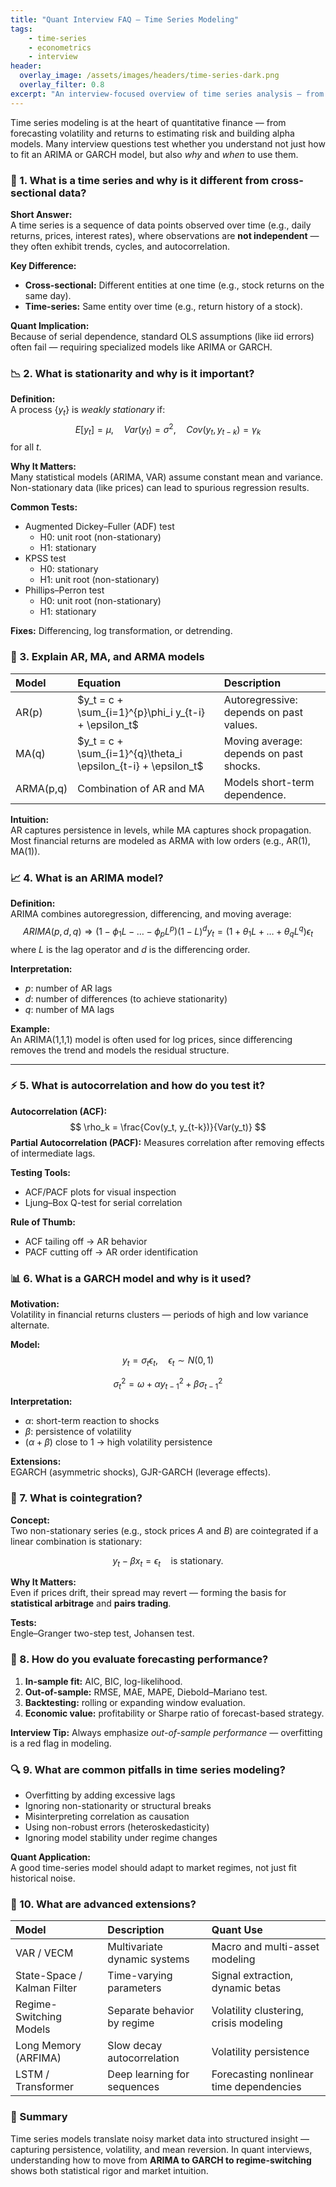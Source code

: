 ```yaml
---
title: "Quant Interview FAQ — Time Series Modeling"
tags: 
    - time-series
    - econometrics
    - interview
header:
  overlay_image: /assets/images/headers/time-series-dark.png
  overlay_filter: 0.8
excerpt: "An interview-focused overview of time series analysis — from ARIMA and GARCH models to stationarity, autocorrelation, and forecasting diagnostics."
---
```


Time series modeling is at the heart of quantitative finance — from forecasting volatility and returns to estimating risk and building alpha models. Many interview questions test whether you understand not just how to fit an ARIMA or GARCH model, but also *why* and *when* to use them.

### 🧠 1. What is a time series and why is it different from cross-sectional data?

**Short Answer:**  
A time series is a sequence of data points observed over time (e.g., daily returns, prices, interest rates), where observations are **not independent** — they often exhibit trends, cycles, and autocorrelation.

**Key Difference:**  

- **Cross-sectional:** Different entities at one time (e.g., stock returns on the same day).  
- **Time-series:** Same entity over time (e.g., return history of a stock).

**Quant Implication:**  
Because of serial dependence, standard OLS assumptions (like iid errors) often fail — requiring specialized models like ARIMA or GARCH.

### 📉 2. What is stationarity and why is it important?

**Definition:**  
A process $\{y_t\}$ is *weakly stationary* if:
$$
E[y_t] = \mu, \quad Var(y_t) = \sigma^2, \quad Cov(y_t, y_{t-k}) = \gamma_k
$$
for all $t$.

**Why It Matters:**  
Many statistical models (ARIMA, VAR) assume constant mean and variance. Non-stationary data (like prices) can lead to spurious regression results.

**Common Tests:**  

- Augmented Dickey–Fuller (ADF) test  
  - H0: unit root (non-stationary)
  - H1: stationary
- KPSS test  
  - H0: stationary
  - H1: unit root (non-stationary)
- Phillips–Perron test
  - H0: unit root (non-stationary)
  - H1: stationary

**Fixes:** Differencing, log transformation, or detrending.

### 🔁 3. Explain AR, MA, and ARMA models

| Model | Equation | Description |
|:--|:--|:--|
| AR(p) | $y_t = c + \sum_{i=1}^{p}\phi_i y_{t-i} + \epsilon_t$ | Autoregressive: depends on past values. |
| MA(q) | $y_t = c + \sum_{i=1}^{q}\theta_i \epsilon_{t-i} + \epsilon_t$ | Moving average: depends on past shocks. |
| ARMA(p,q) | Combination of AR and MA | Models short-term dependence. |

**Intuition:**  
AR captures persistence in levels, while MA captures shock propagation. Most financial returns are modeled as ARMA with low orders (e.g., AR(1), MA(1)).

### 📈 4. What is an ARIMA model?

**Definition:**  
ARIMA combines autoregression, differencing, and moving average:
$$
ARIMA(p, d, q) \Rightarrow (1 - \phi_1L - \dots - \phi_pL^p)(1 - L)^d y_t = (1 + \theta_1L + \dots + \theta_qL^q)\epsilon_t
$$
where $L$ is the lag operator and $d$ is the differencing order.

**Interpretation:**  

- $p$: number of AR lags  
- $d$: number of differences (to achieve stationarity)  
- $q$: number of MA lags  

**Example:**  
An ARIMA(1,1,1) model is often used for log prices, since differencing removes the trend and models the residual structure.

---

### ⚡ 5. What is autocorrelation and how do you test it?

**Autocorrelation (ACF):**
$$
\rho_k = \frac{Cov(y_t, y_{t-k})}{Var(y_t)}
$$
**Partial Autocorrelation (PACF):** Measures correlation after removing effects of intermediate lags.

**Testing Tools:**

- ACF/PACF plots for visual inspection  
- Ljung–Box Q-test for serial correlation  

**Rule of Thumb:**  

- ACF tailing off → AR behavior  
- PACF cutting off → AR order identification  

### 📊 6. What is a GARCH model and why is it used?

**Motivation:**  
Volatility in financial returns clusters — periods of high and low variance alternate.

**Model:**  
$$
y_t = \sigma_t \epsilon_t, \quad \epsilon_t \sim N(0,1)
$$

$$
\sigma_t^2 = \omega + \alpha y_{t-1}^2 + \beta \sigma_{t-1}^2
$$
**Interpretation:**  

- $\alpha$: short-term reaction to shocks  
- $\beta$: persistence of volatility  
- $(\alpha + \beta)$ close to 1 → high volatility persistence  

**Extensions:**  
EGARCH (asymmetric shocks), GJR-GARCH (leverage effects).

### 🧮 7. What is cointegration?

**Concept:**  
Two non-stationary series (e.g., stock prices $A$ and $B$) are cointegrated if a linear combination is stationary:

$$
y_t - \beta x_t = \epsilon_t \quad \text{is stationary.}
$$

**Why It Matters:**  
Even if prices drift, their spread may revert — forming the basis for **statistical arbitrage** and **pairs trading**.

**Tests:**  
Engle–Granger two-step test, Johansen test.

### 📏 8. How do you evaluate forecasting performance?

1. **In-sample fit:** AIC, BIC, log-likelihood.  
2. **Out-of-sample:** RMSE, MAE, MAPE, Diebold–Mariano test.  
3. **Backtesting:** rolling or expanding window evaluation.  
4. **Economic value:** profitability or Sharpe ratio of forecast-based strategy.

**Interview Tip:** Always emphasize *out-of-sample performance* — overfitting is a red flag in modeling.

### 🔍 9. What are common pitfalls in time series modeling?

- Overfitting by adding excessive lags  
- Ignoring non-stationarity or structural breaks  
- Misinterpreting correlation as causation  
- Using non-robust errors (heteroskedasticity)  
- Ignoring model stability under regime changes  

**Quant Application:**  
A good time-series model should adapt to market regimes, not just fit historical noise.

### 🚀 10. What are advanced extensions?

| Model | Description | Quant Use |
|:--|:--|:--|
| VAR / VECM | Multivariate dynamic systems | Macro and multi-asset modeling |
| State-Space / Kalman Filter | Time-varying parameters | Signal extraction, dynamic betas |
| Regime-Switching Models | Separate behavior by regime | Volatility clustering, crisis modeling |
| Long Memory (ARFIMA) | Slow decay autocorrelation | Volatility persistence |
| LSTM / Transformer | Deep learning for sequences | Forecasting nonlinear time dependencies |

### 🧾 Summary

Time series models translate noisy market data into structured insight — capturing persistence, volatility, and mean reversion. In quant interviews, understanding how to move from **ARIMA to GARCH to regime-switching** shows both statistical rigor and market intuition.
